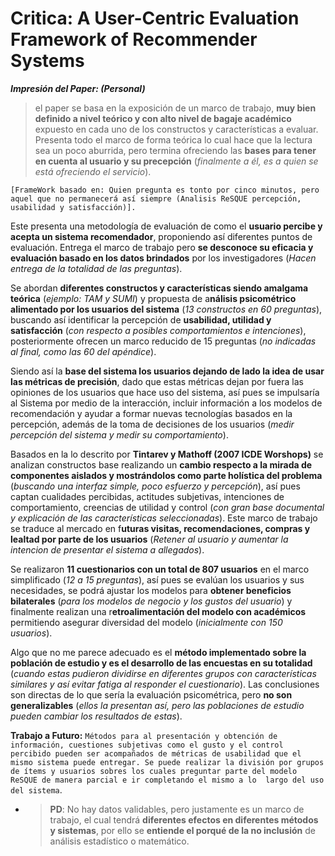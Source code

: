 # **Critica: A User-Centric Evaluation Framework of Recommender Systems**

_**Impresión del Paper: (Personal)**_ 
> el paper se basa en la exposición de un marco de trabajo, **muy bien definido a nivel teórico y con alto nivel de bagaje académico** expuesto en cada uno de los constructos y características a evaluar. Presenta todo el marco de forma teórica lo cual hace que la lectura sea un poco aburrida, pero termina ofreciendo las **bases para tener en cuenta al usuario y su precepción** (_finalmente a él, es a quien se está ofreciendo el servicio_).

```[FrameWork basado en: Quien pregunta es tonto por cinco minutos, pero aquel que no permanecerá así siempre (Analisis ReSQUE percepción, usabilidad y satisfacción)].```

Este presenta una metodología de evaluación de como el **usuario percibe y acepta un sistema recomendador**, proponiendo así diferentes puntos de evaluación. Entrega el marco de trabajo pero **se desconoce su eficacia y evaluación basado en los datos brindados** por los investigadores (_Hacen entrega de la totalidad de las preguntas_).

Se abordan **diferentes constructos y características siendo amalgama teórica** (_ejemplo: TAM y SUMI_) y propuesta de a**nálisis psicométrico alimentado por los usuarios del sistema** (_13 constructos en 60 preguntas_), buscando así identificar la percepción de **usabilidad, utilidad y satisfacción** (_con respecto a posibles comportamientos e intenciones_), posteriormente ofrecen un marco reducido de 15 preguntas (_no indicadas al final, como las 60 del apéndice_).

Siendo así la **base del sistema los usuarios dejando de lado la idea de usar las métricas de precisión**, dado que estas métricas dejan por fuera las opiniones de los usuarios que hace uso del sistema, así pues se impulsaría al Sistema por medio de la interacción, incluir información a los modelos de recomendación y ayudar a formar nuevas tecnologías basados en la percepción, además de  la toma de decisiones de los usuarios (_medir percepción del sistema y medir su comportamiento_).

Basados en la lo descrito por **Tintarev y Mathoff (2007 ICDE Worshops)** se analizan constructos base realizando un **cambio respecto a la mirada de componentes aislados y mostrándolos como parte holística del problema** (_buscando una interfaz simple, poco esfuerzo y percepción_), así pues captan cualidades percibidas, actitudes subjetivas, intenciones de comportamiento, creencias de utilidad y control (_con gran base documental y explicación de las características seleccionadas_). Este marco de trabajo se traduce al mercado en f**uturas visitas, recomendaciones, compras y lealtad por parte de los usuarios** (_Retener al usuario y aumentar la intencion de presentar el sistema a allegados_).

Se realizaron **11 cuestionarios con un total de 807 usuarios** en el marco simplificado (_12 a 15 preguntas_), así pues se evalúan los usuarios y sus necesidades, se podrá ajustar los modelos para **obtener beneficios bilaterales** (_para los modelos de negocio y los gustos del usuario_) y finalmente realizan una r**etroalimentación del modelo con académicos** permitiendo asegurar diversidad del modelo (_inicialmente con 150 usuarios_).

Algo que no me parece adecuado es el **método implementado sobre la población de estudio y es el desarrollo de las encuestas en su totalidad** (_cuando estas pudieron dividirse en diferentes grupos con características similares y así evitar fatiga al responder el cuestionario_). Las conclusiones son directas de lo que sería la evaluación psicométrica, pero **no son generalizables** (_ellos la presentan así, pero las poblaciones de estudio pueden cambiar los resultados de estas_).

**Trabajo a Futuro:** `Métodos para al presentación y obtención de información, cuestiones subjetivas como el gusto y el control percibido pueden ser acompañados de métricas de usabilidad que el mismo sistema puede entregar. Se puede realizar la división por grupos de ítems y usuarios sobres los cuales preguntar parte del modelo ReSQUE de manera parcial e ir completando el mismo a lo  largo del uso del sistema`.

* > **PD**:  No hay datos validables, pero justamente es un marco de trabajo, el cual tendrá **diferentes efectos en diferentes métodos y sistemas**, por ello se **entiende el porqué de la no inclusión** de análisis estadístico o matemático.
